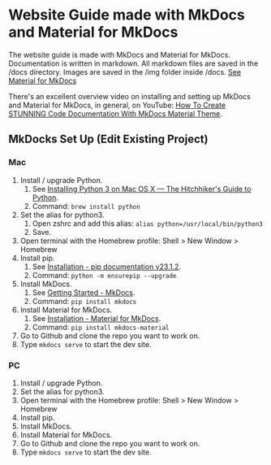 # Website Guide made with MkDocs and Material for MkDocs

The website guide is made with MkDocs and Material for MkDocs. Documentation is written in markdown. All markdown files are saved in the /docs directory. Images are saved in the /img folder inside /docs. [See Material for MkDocs](https://squidfunk.github.io/mkdocs-material) 

There's an excellent overview video on installing and setting up MkDocs and Material for MkDocs, in general, on YouTube: [How To Create STUNNING Code Documentation With MkDocs Material Theme](https://www.youtube.com/watch?v=Q-YA_dA8C20).  

## MkDocks Set Up (Edit Existing Project)

### Mac  

1. Install / upgrade Python.  
   1. See [Installing Python 3 on Mac OS X — The Hitchhiker's Guide to Python](https://docs.python-guide.org/starting/install3/osx/).  
   1. Command: `brew install python`
1. Set the alias for python3.  
   1. Open zshrc and add this alias: `alias python=/usr/local/bin/python3`  
   1. Save.
1. Open terminal with the Homebrew profile: Shell > New Window > Homebrew  
1. Install pip.  
   1. See [Installation - pip documentation v23.1.2](https://pip.pypa.io/en/stable/installation/).  
   1. Command: `python -m ensurepip --upgrade`  
1. Install MkDocs.   
   1. See [Getting Started - MkDocs](https://www.mkdocs.org/getting-started/#installation).
   1. Command: `pip install mkdocs`  
1. Install Material for MkDocs.  
   1. See [Installation - Material for MkDocs](https://squidfunk.github.io/mkdocs-material/getting-started/).  
   1. Command: `pip install mkdocs-material`  
1. Go to Github and clone the repo you want to work on.  
1. Type `mkdocs serve` to start the dev site.  

### PC  

1. Install / upgrade Python.  
1. Set the alias for python3.  
1. Open terminal with the Homebrew profile: Shell > New Window > Homebrew  
1. Install pip.  
1. Install MkDocs.   
1. Install Material for MkDocs.  
1. Go to Github and clone the repo you want to work on.  
1. Type `mkdocs serve` to start the dev site.  
